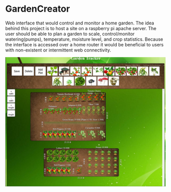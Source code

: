 # GardenCreator
Web interface that would control and monitor a home garden.
The idea behind this project is to host a site on a raspberry pi apache server. The user should be able to plan a garden to scale, control/monitor watering(pumps), temperature, moisture level, and crop statistics.  Because the interface is accessed over a home router it would be beneficial to users with non-existent or intermittent web connectivity.   

![alt text](pictures/interfaceExample2.JPG)
